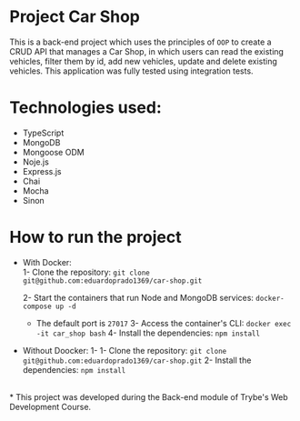 # Project Car Shop

This is a back-end project which uses the principles of `OOP` to create a CRUD API that manages a Car Shop, in which users can read the existing vehicles, filter them by id, add new vehicles, update and delete existing vehicles. This application was fully tested using integration tests.

# Technologies used:
* TypeScript
* MongoDB
* Mongoose ODM
* Noje.js
* Express.js
* Chai
* Mocha
* Sinon

# How to run the project
* With Docker: <br>
  1- Clone the repository:
    `git clone git@github.com:eduardoprado1369/car-shop.git`

  2- Start the containers that run Node and MongoDB services:
    `docker-compose up -d`
   * The default port is `27017`
  3- Access the container's CLI:
    `docker exec -it car_shop bash`
  4- Install the dependencies:
    `npm install`
    
* Without Doocker:
  1- 1- Clone the repository:
    `git clone git@github.com:eduardoprado1369/car-shop.git`
  2- Install the dependencies:
    `npm install`
<br>
* This project was developed during the Back-end module of Trybe's Web Development Course.
